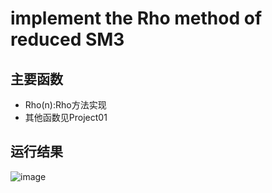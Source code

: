 # implement the Rho method of reduced SM3
## 主要函数
* Rho(n):Rho方法实现
* 其他函数见Project01
## 运行结果
![image](https://github.com/Ashl703/group-xx/assets/138503504/27cbb450-5530-4f1f-8d0c-d4e3d74cd7ba)
